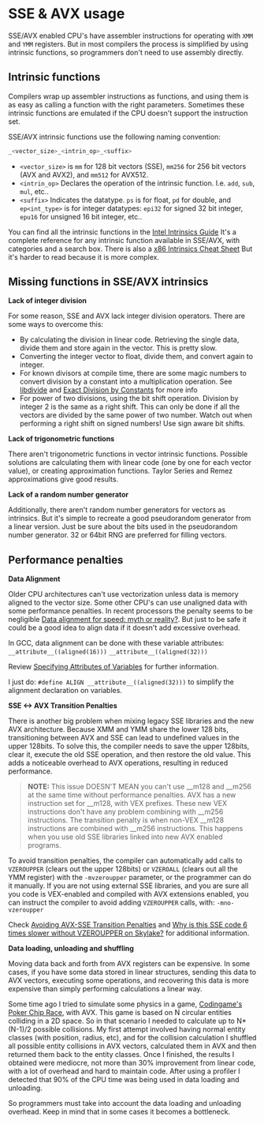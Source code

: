 # SSE & AVX usage

SSE/AVX enabled CPU's have assembler instructions for operating with `XMM` and `YMM` registers. But in most compilers the process is simplified by using intrinsic functions, so programmers don't need to use assembly directly.

## Intrinsic functions

Compilers wrap up assembler instructions as functions, and using them is as easy as calling a function with the right parameters. Sometimes these intrinsic functions are emulated if the CPU doesn't support the instruction set.

SSE/AVX intrinsic functions use the following naming convention:

 ```cpp
 _<vector_size>_<intrin_op>_<suffix>
 ```
 
- `<vector_size>` is `mm` for 128 bit vectors (SSE), `mm256` for 256 bit vectors (AVX and AVX2), and `mm512` for AVX512.
- `<intrin_op>` Declares the operation of the intrinsic function. I.e. `add`, `sub`, `mul`, etc..
- `<suffix>` Indicates the datatype. `ps` is for float, `pd` for double, and `ep<int_type>` is for  integer datatypes: `epi32` for signed 32 bit integer, `epu16` for unsigned 16 bit integer, etc..

You can find all the intrinsic functions in the [Intel Intrinsics Guide](https://software.intel.com/sites/landingpage/IntrinsicsGuide)
It's a complete reference for any intrinsic function available in SSE/AVX, with categories and a search box.
There is also a [x86 Intrinsics Cheat Sheet](https://db.in.tum.de/~finis/x86-intrin-cheatsheet-v2.2.pdf?lang=en)
But it's harder to read because it is more complex.

## Missing functions in SSE/AVX intrinsics

**Lack of integer division**

For some reason, SSE and AVX lack integer division operators. There are some ways to overcome this:

- By calculating the division in linear code. Retrieving the single data, divide them and store again in the vector. This is pretty slow.
- Converting the integer vector to float, divide them, and convert again to integer.
- For known divisors at compile time, there are some magic numbers to convert division by a constant into a multiplication operation. See [libdivide](https://libdivide.com/) and [Exact Division by Constants](http://www.icodeguru.com/Embedded/Hacker's-Delight/077.htm) for more info
- For power of two divisions, using the bit shift operation. Division by integer 2 is the same as a right shift. This can only be done if all the vectors are divided by the same power of two number. Watch out when performing a right shift on signed numbers! Use sign aware bit shifts.

**Lack of trigonometric functions**

There aren't trigonometric functions in vector intrinsic functions. Possible solutions are calculating them with linear code (one by one for each vector value), or creating approximation functions. Taylor Series and Remez approximations give good results.

**Lack of a random number generator**

Additionally, there aren't random number generators for vectors as intrinsics. But it's simple to recreate a good pseudorandom generator from a linear version. Just be sure about the bits used in the pseudorandom number generator. 32 or 64bit RNG are preferred for filling vectors. 


## Performance penalties

**Data Alignment**

Older CPU architectures can't use vectorization unless data is memory aligned to the vector size. Some other CPU's can use unaligned data with some performance penalties. In recent processors the penalty seems to be negligible [Data alignment for speed: myth or reality?](http://lemire.me/blog/2012/05/31/data-alignment-for-speed-myth-or-reality/). 
But just to be safe it could be a good idea to align data if it doesn't add excessive overhead.

In GCC, data alignment can be done with these variable attributes:
 `__attribute__((aligned(16)))`
 `__attribute__((aligned(32)))`

Review [Specifying Attributes of Variables](https://gcc.gnu.org/onlinedocs/gcc-3.2/gcc/Variable-Attributes.html) for further information.

I just do: `#define ALIGN __attribute__((aligned(32)))` to simplify the alignment declaration on variables. 
 
**SSE <-> AVX Transition Penalties**

There is another big problem when mixing legacy SSE libraries and the new AVX architecture. Because XMM and YMM share the lower 128 bits, transitioning between AVX and SSE can lead to undefined values in the upper 128bits. To solve this, the compiler needs to save the upper 128bits, clear it, execute the old SSE operation, and then restore the old value. This adds a noticeable overhead to AVX operations, resulting in reduced performance.

>**NOTE:** This issue DOESN'T MEAN you can't use \_\_m128 and \_\_m256 at the same time without performance penalties. AVX has a new instruction set for \_\_m128, with VEX prefixes. These new VEX instructions don't have any problem combining with \_\_m256 instructions. The transition penalty is when non-VEX \_\_m128 instructions are combined with \_\_m256 instructions. This happens when you use old SSE libraries linked into new AVX enabled programs.

To avoid transition penalties, the compiler can automatically add calls to `VZEROUPPER` (clears out the upper 128bits) or `VZEROALL` (clears out all the YMM register) with the `-mvzeroupper` parameter, or the programmer can do it manually. If you are not using external SSE libraries, and you are sure all you code is VEX-enabled and compiled with AVX extensions enabled, you can instruct the compiler to avoid adding `VZEROUPPER` calls, with: `-mno-vzeroupper`

Check [Avoiding AVX-SSE Transition Penalties](https://software.intel.com/en-us/articles/avoiding-avx-sse-transition-penalties) and [Why is this SSE code 6 times slower without VZEROUPPER on Skylake?](https://stackoverflow.com/questions/41303780/why-is-this-sse-code-6-times-slower-without-vzeroupper-on-skylake) for additional information.

**Data loading, unloading and shuffling**

Moving data back and forth from AVX registers can be expensive. In some cases, if you have some data stored in linear structures, sending this data to AVX vectors, executing some operations, and recovering this data is more expensive than simply performing calculations a linear way.

Some time ago I tried to simulate some physics in a game, [Codingame's Poker Chip Race](https://www.codingame.com/multiplayer/bot-programming/poker-chip-race), with AVX. This game is based on N circular entities colliding in a 2D space. So in that scenario I needed to calculate up to N*(N-1)/2 possible collisions. My first attempt involved having normal entity classes (with position, radius, etc), and for the collision calculation I shuffled all possible entity collisions in AVX vectors, calculated them in AVX and then returned them back to the entity classes. Once I finished, the results I obtained were mediocre, not more than 30% improvement from linear code, with a lot of overhead and hard to maintain code.  After using a profiler I detected that 90% of the CPU time was being used in data loading and unloading. 

So programmers must take into account the data loading and unloading overhead. Keep in mind that in some cases it becomes a bottleneck.

